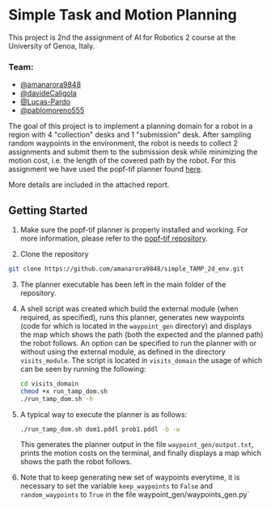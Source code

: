 # Simple Task and Motion Planning

This project is 2nd the assignment of AI for Robotics 2 course at the University of Genoa, Italy.

### Team:
- [@amanarora9848](https://github.com/amanarora9848)
- [@davideCaligola](https://github.com/davideCaligola)
- [@Lucas-Pardo](https://github.com/Lucas-Pardo)
- [@pablomoreno555](https://github.com/pablomoreno555)

The goal of this project is to implement a planning domain for a robot in a region with 4 "collection" desks and 1 "submission" desk. After sampling random waypoints in the environment, the robot is needs to collect 2 assignments and submit them to the submission desk while minimizing the motion cost, i.e. the length of the covered path by the robot. For this assignment we have used the popf-tif planner found [here](https://github.com/popftif/popf-tif).

More details are included in the attached report.

## Getting Started

1. Make sure the popf-tif planner is properly installed and working. For more information, please refer to the [popf-tif repository](https://github.com/popftif/popf-tif).

2. Clone the repository
```bash
git clone https://github.com/amanarora9848/simple_TAMP_2d_env.git
```

3. The planner executable has been left in the main folder of the repository. 

4. A shell script was created which build the external module (when required, as specified), runs this planner, generates new waypoints (code for which is located in the `waypoint_gen` directory) and displays the map which shows the path (both the expected and the planned path) the robot follows. An option can be specified to run the planner with or without using the external module, as defined in the directory `visits_module`. The script is located in `visits_domain` the usage of which can be seen by running the following:

    ```bash
    cd visits_domain
    chmod +x run_tamp_dom.sh
    ./run_tamp_dom.sh -h
    ```

5. A typical way to execute the planner is as follows:

    ```bash
    ./run_tamp_dom.sh dom1.pddl prob1.pddl -b -w
    ```

    This generates the planner output in the file `waypoint_gen/output.txt`, prints the motion costs on the terminal, and finally displays a map which shows the path the robot follows.

6. Note that to keep generating new set of waypoints everytime, it is necessary to set the variable `keep_waypoints` to `False` and `random_waypoints` to `True` in the file waypoint_gen/waypoints_gen.py`
